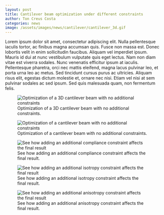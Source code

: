 ```yaml
---
layout: post
title: Cantilever beam optimization under different constraints
author: Ton Creus Costa
categories: news
image: /assets/images/news/cantilever/cantilever_3d.gif
---
```


Lorem ipsum dolor sit amet, consectetur adipiscing elit. Nulla pellentesque iaculis tortor, ac finibus magna accumsan quis. Fusce non massa est. Donec lobortis velit in enim sollicitudin faucibus. Aliquam vel imperdiet ipsum. Mauris id dui at nunc vestibulum vulputate quis eget lectus. Nam non diam vitae est viverra sodales. Nunc venenatis efficitur ipsum at iaculis. Pellentesque pharetra, orci nec mattis eleifend, magna lacus pulvinar leo, et porta urna leo ac metus. Sed tincidunt cursus purus ac ultricies. Aliquam risus elit, egestas dictum molestie et, ornare nec nisi. Etiam vel nisi at sem pulvinar sodales ac sed ipsum. Sed quis malesuada quam, non fermentum felis.

<figure>
  <img src="/assets/images/news/cantilever/cantilever_3d.gif" alt="Optimization of a 3D cantilever beam with no additional constraints"/>
  <figcaption>Optimization of a 3D cantilever beam with no additional constraints.</figcaption>
</figure>

<figure>
  <img src="/assets/images/news/cantilever/defaultexample.gif" alt="Optimization of a cantilever beam with no additional constraints"/>
  <figcaption>Optimization of a cantilever beam with no additional constraints.</figcaption>
</figure>

<figure>
  <img src="/assets/images/news/cantilever/compliance.gif" alt="See how adding an additional compliance constraint affects the final result"/>
  <figcaption>See how adding an additional compliance constraint affects the final result.</figcaption>
</figure>

<figure>
  <img src="/assets/images/news/cantilever/isotropy.gif" alt="See how adding an additional isotropy constraint affects the final result"/>
  <figcaption>See how adding an additional isotropy constraint affects the final result.</figcaption>
</figure>

<figure>
  <img src="/assets/images/news/cantilever/anisotropy.gif" alt="See how adding an additional anisotropy constraint affects the final result"/>
  <figcaption>See how adding an additional anisotropy constraint affects the final result.</figcaption>
</figure>